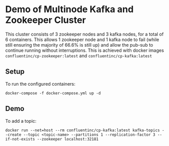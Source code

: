 # Demo of Multinode Kafka and Zookeeper Cluster
This cluster consists of 3 zookeeper nodes and 3 kafka nodes, for a total of 6 containers. This allows 1 zookeeper node and 1 kafka node to fail (while still ensuring the majority of 66.6% is still up) and allow the pub-sub to continue running without interruptions. This is achieved with docker images `confluentinc/cp-zookeeper:latest` and `confluentinc/cp-kafka:latest`

## Setup
To run the configured containers:

`docker-compose -f docker-compose.yml up -d`

## Demo
To add a topic:

`docker run --net=host --rm confluentinc/cp-kafka:latest kafka-topics --create --topic <topic-name> --partitions 1 --replication-factor 3 --if-not-exists --zookeeper localhost:32181`